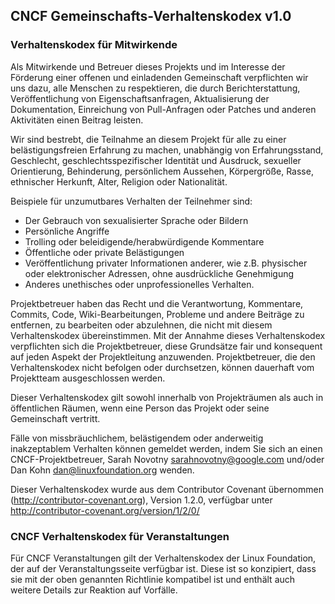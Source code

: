 CNCF Gemeinschafts-Verhaltenskodex v1.0
---------------------------------------

### Verhaltenskodex für Mitwirkende

Als Mitwirkende und Betreuer dieses Projekts und im Interesse der Förderung einer offenen und einladenden Gemeinschaft verpflichten wir uns dazu, alle Menschen zu respektieren, die durch Berichterstattung, Veröffentlichung von Eigenschaftsanfragen, Aktualisierung der Dokumentation, Einreichung von Pull-Anfragen oder Patches und anderen Aktivitäten einen Beitrag leisten.

Wir sind bestrebt, die Teilnahme an diesem Projekt für alle zu einer belästigungsfreien Erfahrung zu machen, unabhängig von Erfahrungsstand, Geschlecht, geschlechtsspezifischer Identität und Ausdruck, sexueller Orientierung, Behinderung, persönlichem Aussehen, Körpergröße, Rasse, ethnischer Herkunft, Alter, Religion oder Nationalität.

Beispiele für unzumutbares Verhalten der Teilnehmer sind:

-	Der Gebrauch von sexualisierter Sprache oder Bildern
-	Persönliche Angriffe
-	Trolling oder beleidigende/herabwürdigende Kommentare
-	Öffentliche oder private Belästigungen
-	Veröffentlichung privater Informationen anderer, wie z.B. physischer oder elektronischer Adressen, ohne ausdrückliche Genehmigung
-	Anderes unethisches oder unprofessionelles Verhalten.

Projektbetreuer haben das Recht und die Verantwortung, Kommentare, Commits, Code, Wiki-Bearbeitungen, Probleme und andere Beiträge zu entfernen, zu bearbeiten oder abzulehnen, die nicht mit diesem Verhaltenskodex übereinstimmen. Mit der Annahme dieses Verhaltenskodex verpflichten sich die Projektbetreuer, diese Grundsätze fair und konsequent auf jeden Aspekt der Projektleitung anzuwenden. Projektbetreuer, die den Verhaltenskodex nicht befolgen oder durchsetzen, können dauerhaft vom Projektteam ausgeschlossen werden.

Dieser Verhaltenskodex gilt sowohl innerhalb von Projekträumen als auch in öffentlichen Räumen, wenn eine Person das Projekt oder seine Gemeinschaft vertritt.

Fälle von missbräuchlichem, belästigendem oder anderweitig inakzeptablem Verhalten können gemeldet werden, indem Sie sich an einen CNCF-Projektbetreuer, Sarah Novotny sarahnovotny@google.com und/oder Dan Kohn dan@linuxfoundation.org wenden.

Dieser Verhaltenskodex wurde aus dem Contributor Covenant übernommen (http://contributor-covenant.org), Version 1.2.0, verfügbar unter http://contributor-covenant.org/version/1/2/0/

### CNCF Verhaltenskodex für Veranstaltungen

Für CNCF Veranstaltungen gilt der Verhaltenskodex der Linux Foundation, der auf der Veranstaltungsseite verfügbar ist. Diese ist so konzipiert, dass sie mit der oben genannten Richtlinie kompatibel ist und enthält auch weitere Details zur Reaktion auf Vorfälle.
